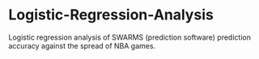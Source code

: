 # Logistic-Regression-Analysis
Logistic regression analysis of SWARMS (prediction software) prediction accuracy against the spread of NBA games.
